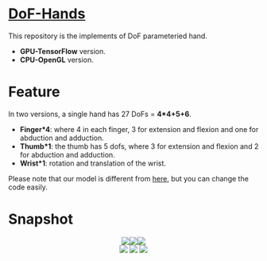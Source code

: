 [DoF-Hands](https://github.com/JenathanHoo/DoF-Hands)
=========================
This repository is the implements of DoF parameteried hand.
- **GPU-TensorFlow** version.
- **CPU-OpenGL** version.

Feature
=========================
In two versions, a single hand has 27 DoFs = **4*4+5+6**.

- **Finger*4**: where 4 in each finger, 3 for extension and flexion and one for abduction and adduction.
- **Thumb*1**:  the thumb has 5 dofs, where 3 for extension and flexion and 2 for abduction and adduction.
- **Wrist*1**:  rotation and translation of the wrist.

Please note that our model is different from [here](https://biology.stackexchange.com/questions/30857/does-the-human-hand-have-27-degrees-of-freedom), but you can change the code easily.

Snapshot
=========================
<center class="third">
    <img src="https://github.com/JenathanHoo/DoF-Hands/blob/master/imgs/1.png"><img src="https://github.com/JenathanHoo/DoF-Hands/blob/master/imgs/4.png"><img src="https://github.com/JenathanHoo/DoF-Hands/blob/master/imgs/8.png">
</center>


<center class="third">
    <img src="https://github.com/JenathanHoo/DoF-Hands/blob/master/imgs/3.png">
    <img src="https://github.com/JenathanHoo/DoF-Hands/blob/master/imgs/5.png">
    <img src="https://github.com/JenathanHoo/DoF-Hands/blob/master/imgs/6.png">
</center>


